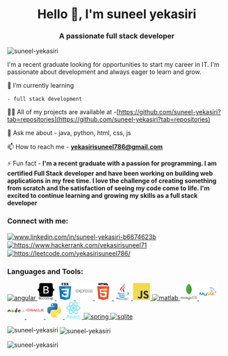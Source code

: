 <h1 align="center">Hello 👋, I'm suneel yekasiri</h1>
<h3 align="center">A passionate full stack developer</h3>

<p align="left"> <img src="https://komarev.com/ghpvc/?username=suneel-yekasiri&label=Profile%20views&color=0e75b6&style=flat" alt="suneel-yekasiri" /> </p>

I'm a recent graduate looking for opportunities to start my career in IT. I'm passionate about development and always eager to learn and grow.

 🌱 I’m currently learning

    - full stack development

 👨‍💻 All of my projects are available at 
    -[https://github.com/suneel-yekasiri?tab=repositories](https://github.com/suneel-yekasiri?tab=repositories)

 💬 Ask me about 
    - java, python, html, css, js

 📫 How to reach me 
    - **yekasirisuneel786@gmail.com**

 ⚡ Fun fact 
    - **I'm a recent graduate with a passion for programming. I am certified Full Stack developer and have been working on building web applications in my free time. I love the challenge of creating something from scratch and the satisfaction of seeing my code come to life. I'm excited to continue learning and growing my skills as a full stack developer**


<h3 align="left">Connect with me:</h3>
<p align="left">
<a href="https://linkedin.com/in/www.linkedin.com/in/suneel-yekasiri-b6674623b" target="blank"><img align="center" src="https://raw.githubusercontent.com/rahuldkjain/github-profile-readme-generator/master/src/images/icons/Social/linked-in-alt.svg" alt="www.linkedin.com/in/suneel-yekasiri-b6674623b" height="30" width="40" margin="10px" padding="10px" /></a>
<a href="https://www.hackerrank.com/https://www.hackerrank.com/yekasirisuneel71" target="blank"><img align="center" src="https://raw.githubusercontent.com/rahuldkjain/github-profile-readme-generator/master/src/images/icons/Social/hackerrank.svg" alt="https://www.hackerrank.com/yekasirisuneel71" height="30" width="40" margin="10px" padding="10px" /></a>
<a href="https://www.leetcode.com/https://leetcode.com/yekasirisuneel786/" target="blank"><img align="center" src="https://raw.githubusercontent.com/rahuldkjain/github-profile-readme-generator/master/src/images/icons/Social/leet-code.svg" alt="https://leetcode.com/yekasirisuneel786/" height="30" width="40" margin="10px" padding="10px" /></a>
</p>


<h3 align="left">Languages and Tools:</h3>
<p align="left"> <a href="https://angular.io" target="_blank" rel="noreferrer"> <img src="https://angular.io/assets/images/logos/angular/angular.svg" alt="angular" width="40" height="40" margin="10px" padding="10px"/> </a> <a href="https://getbootstrap.com" target="_blank" rel="noreferrer"> <img src="https://raw.githubusercontent.com/devicons/devicon/master/icons/bootstrap/bootstrap-plain-wordmark.svg" alt="bootstrap" width="40" height="40"/> </a> <a href="https://www.w3schools.com/css/" target="_blank" rel="noreferrer"> <img src="https://raw.githubusercontent.com/devicons/devicon/master/icons/css3/css3-original-wordmark.svg" alt="css3" width="40" height="40" margin="10px" padding="10px"/> </a> <a href="https://expressjs.com" target="_blank" rel="noreferrer"> <img src="https://raw.githubusercontent.com/devicons/devicon/master/icons/express/express-original-wordmark.svg" alt="express" width="40" height="40"/> </a> <a href="https://www.w3.org/html/" target="_blank" rel="noreferrer"> <img src="https://raw.githubusercontent.com/devicons/devicon/master/icons/html5/html5-original-wordmark.svg" alt="html5" width="40" height="40" margin="10px" padding="10px"/> </a> <a href="https://www.java.com" target="_blank" rel="noreferrer"> <img src="https://raw.githubusercontent.com/devicons/devicon/master/icons/java/java-original.svg" alt="java" width="40" height="40"/> </a> <a href="https://developer.mozilla.org/en-US/docs/Web/JavaScript" target="_blank" rel="noreferrer"> <img src="https://raw.githubusercontent.com/devicons/devicon/master/icons/javascript/javascript-original.svg" alt="javascript" width="40" height="40"/> </a> <a href="https://www.mathworks.com/" target="_blank" rel="noreferrer"> <img src="https://upload.wikimedia.org/wikipedia/commons/2/21/Matlab_Logo.png" alt="matlab" width="40" height="40"/> </a> <a href="https://www.mongodb.com/" target="_blank" rel="noreferrer"> <img src="https://raw.githubusercontent.com/devicons/devicon/master/icons/mongodb/mongodb-original-wordmark.svg" alt="mongodb" width="40" height="40"/> </a> <a href="https://www.mysql.com/" target="_blank" rel="noreferrer"> <img src="https://raw.githubusercontent.com/devicons/devicon/master/icons/mysql/mysql-original-wordmark.svg" alt="mysql" width="40" height="40"/> </a> <a href="https://nodejs.org" target="_blank" rel="noreferrer"> <img src="https://raw.githubusercontent.com/devicons/devicon/master/icons/nodejs/nodejs-original-wordmark.svg" alt="nodejs" width="40" height="40"/> </a> <a href="https://www.oracle.com/" target="_blank" rel="noreferrer"> <img src="https://raw.githubusercontent.com/devicons/devicon/master/icons/oracle/oracle-original.svg" alt="oracle" width="40" height="40"/> </a> <a href="https://www.python.org" target="_blank" rel="noreferrer"> <img src="https://raw.githubusercontent.com/devicons/devicon/master/icons/python/python-original.svg" alt="python" width="40" height="40"/> </a> <a href="https://reactjs.org/" target="_blank" rel="noreferrer"> <img src="https://raw.githubusercontent.com/devicons/devicon/master/icons/react/react-original-wordmark.svg" alt="react" width="40" height="40"/> </a> <a href="https://spring.io/" target="_blank" rel="noreferrer"> <img src="https://www.vectorlogo.zone/logos/springio/springio-icon.svg" alt="spring" width="40" height="40"/> </a> <a href="https://www.sqlite.org/" target="_blank" rel="noreferrer"> <img src="https://www.vectorlogo.zone/logos/sqlite/sqlite-icon.svg" alt="sqlite" width="40" height="40"/> </a> </p>

<p><img align="left" src="https://github-readme-stats.vercel.app/api/top-langs?username=suneel-yekasiri&show_icons=true&locale=en&layout=compact" alt="suneel-yekasiri" /></p>

<p>&nbsp;<img align="center" src="https://github-readme-stats.vercel.app/api?username=suneel-yekasiri&show_icons=true&locale=en" alt="suneel-yekasiri" /></p>

<p><img align="center" src="https://github-readme-streak-stats.herokuapp.com/?user=suneel-yekasiri&" alt="suneel-yekasiri" /></p>

